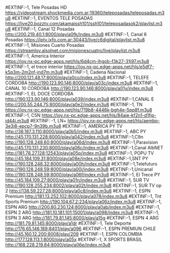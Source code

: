 #EXTINF:-1, Tele Posadas HD 
https://videostream.shockmedia.com.ar:19360/teleposadas/teleposadas.m3u8
#EXTINF:-1, EVENTOS TELE POSADAS 
https://live20.bozztv.com/akamaissh101/ssh101/teleposadasok2/playlist.m3u8
#EXTINF:-1, Canal 12 Posadas 
http://200.219.40.1:8000/play/a0fk/index.m3u8
#EXTINF:-1, Canal 6 Posadas 
https://iptv.ixfo.com.ar:30443/live/c6digital/playlist.m3u8
#EXTINF:-1, Misiones Cuarto Posadas 
https://streamlov.alsolnet.com/misionescuatro/live/playlist.m3u8
#EXTINF:-1, America Interior  
https://joy.nx-pc.edge-apps.net/hls/6d4cm-ihgob-f3k27-31j97.m3u8
#EXTINF:-1, el trece interior 
https://joy.nx-pc.edge-apps.net/hls/e5df7-k5p3m-2m2nf-jnd7m.m3u8
#EXTINF:-1, Cadena Nacional 
http://200.121.48.17:8000/play/a0co/index.m3u8
#EXTINF:-1, TELEFE CORDOBA 
http://190.123.90.146:8000/play/a03c/index.m3u8
#EXTINF:-1, CANAL 10 CORDOBA 
http://190.123.90.146:8000/play/a01y/index.m3u8
#EXTINF:-1, EL DOCE CORDOBA 
http://190.123.90.146:8000/play/a039/index.m3u8 
#EXTINF:-1,CANAL E
http://200.55.244.75:8000/play/a0e2/index.m3u8
#EXTINF:-1, TN 
https://joy.nx-pc.edge-apps.net/hls/719b8-4446k-bgh4e-5pp8f.m3u8
#EXTINF:-1, C5N
https://joy.nx-pc.edge-apps.net/hls/84aje-kf2n1-d1fjp-jd44i.m3u8
#EXTINF: -1, LN+
https://joy.nx-pc.edge-apps.net/hls/aembp-3e3j8-epcp7-9n39b.m3u8
#EXTINF:-1, AMERICA PY TV 
http://38.187.3.110:8000/play/a0b5/index.m3u8
#EXTINF:-1, ABC PY 
http://45.170.131.228:8000/play/a042/index.m3u8
#EXTINF:-1,C9n 
http://190.128.248.60:8000/play/a06d/index.m3u8
#EXTINF:-1,Paravision
http://45.170.131.230:8000/play/a06c/index.m3u8
#EXTINF:-1,Canal AlbNET
http://181.78.27.128:12543/play/a05p/index.m3u8
#EXTINF:-1, POPU TV 
http://45.184.109.31:8000/play/a08e/index.m3u8
#EXTINF:-1,SNT PY 
http://190.128.248.32:8000/play/a00h/index.m3u8
#EXTINF:-1,Telefuturo
http://190.128.248.59:8000/play/a00i/index.m3u8
#EXTINF:-1,Unicanal
http://190.128.248.59:8000/play/a06f/index.m3u8
#EXTINF:-1, El Trece PY
http://45.184.109.27:8000/play/a01n/index.m3u8
#EXTINF:-1, SUR TV 
http://190.128.255.234:8002/play/a02t/index.m3u8
#EXTINF:-1, SUR TV op 2
http://138.59.227.28:8000/play/a0c8/index.m3u8
#EXTINF:-1, ESPN Premium
http://181.13.252.102:8000/play/a078/index.m3u8
#EXTINF:-1, Tnt Sports Premium
http://190.104.67.2:234/play/a06z/index.m3u8
#EXTINF:-1, ESPN ARG
http://200.80.230.124:8000/play/a0ab/index.m3u8
#EXTINF:-1, ESPN 2 ARG
http://181.10.181.101:15001/play/a098/index.m3u8
#EXTINF:-1, ESPN 3 ARG
http://181.79.81.145:8000/play/a15g
#EXTINF:-1, ESPN 4 ARG
http://181.79.81.145:8000/play/a1dr
#EXTINF:-1, Tele Deporte 
http://176.65.146.189:8401/play/a096
#EXTINF:-1, ESPN PREMIUN CHILE 
http://45.160.12.200:8008/play/209
#EXTINF:-1, ESPN COLOMBIA 
http://177.128.113.1:8000/play/a05x
#EXTINF:-1, X SPORTS BRASIL 
http://168.228.219.84:8000/play/a06e/index.m3u8



